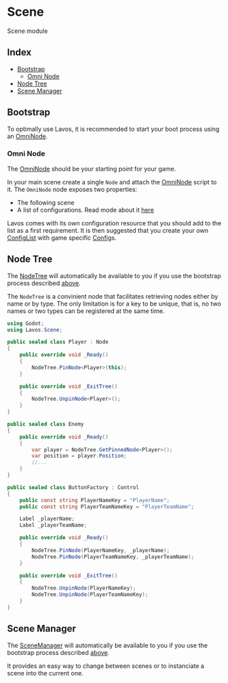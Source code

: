 # Scene

Scene module

## Index

* [Bootstrap](#bootstrap)
    * [Omni Node](#omni-node)
* [Node Tree](#node-tree)
* [Scene Manager](#scene-manager)

## Bootstrap

To optimally use Lavos, it is recommended to start your boot process using an [OmniNode](./OmniNode.cs).

### Omni Node

The [OmniNode](./OmniNode.cs) should be your starting point for your game.

In your main scene create a single `Node` and attach the [OmniNode](./OmniNode.cs) script to it.
The `OmniNode` node exposes two properties:
* The following scene
* A list of configurations. Read mode about it [here](../dependency/README.md)

Lavos comes with its own configuration resource that you should add to the list as a first requirement. It is then suggested that you create your own [ConfigList](../dependency/ConfigList.cs) with game specific [Config](../dependency/README.md)s.

## Node Tree

The [NodeTree](./NodeTree.cs) will automatically be available to you if you
use the bootstrap process described [above](#bootstrap).

The `NodeTree` is a convinient node that facilitates retrieving nodes
either by name or by type. The only limitation is for a key to be unique,
that is, no two names or two types can be registered at the same time.

```c#
using Godot;
using Lavos.Scene;

public sealed class Player : Node
{
    public override void _Ready()
    {
        NodeTree.PinNode<Player>(this);
    }

    public override void _ExitTree()
    {
        NodeTree.UnpinNode<Player>();
    }
}

public sealed class Enemy
{
    public override void _Ready()
    {
        var player = NodeTree.GetPinnedNode<Player>();
        var position = player.Position;
        //...
    }
}

public sealed class ButtonFactory : Control
{
    public const string PlayerNameKey = "PlayerName";
    public const string PlayerTeamNameKey = "PlayerTeamName";

    Label _playerName;
    Label _playerTeamName;

    public override void _Ready()
    {
        NodeTree.PinNode(PlayerNameKey, _playerName);
        NodeTree.PinNode(PlayerTeamNameKey, _playerTeamName);
    }

    public override void _ExitTree()
    {
        NodeTree.UnpinNode(PlayerNameKey);
        NodeTree.UnpinNode(PlayerTeamNameKey);
    }
}
```

## Scene Manager

The [SceneManager](./SceneManager.cs) will automatically be available to you if you
use the bootstrap process described [above](#bootstrap).

It provides an easy way to change between scenes or to instanciate a scene into the current one.
